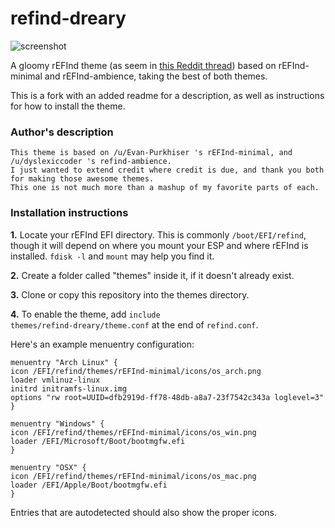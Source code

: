 # refind-dreary
![screenshot](https://i.redditmedia.com/-LCobqYiQ4kLaLS3pmqPjcdnLa2MruQoINa3KDbKVzo.jpg?s=f4cd6834507dd0dfd046684745ab7954)

A gloomy rEFInd theme (as seem in [this Reddit thread](https://www.reddit.com/r/unixporn/comments/62mvp9/i_present_to_you_refinddreary_a_gloomy_refind/)) based on rEFInd-minimal and rEFInd-ambience, taking the best of both themes.

This is a fork with an added readme for a description, as well as instructions for how to install the theme.

### Author's description
    This theme is based on /u/Evan-Purkhiser 's rEFInd-minimal, and /u/dyslexiccoder 's refind-ambience. 
    I just wanted to extend credit where credit is due, and thank you both for making those awesome themes. 
    This one is not much more than a mashup of my favorite parts of each.

### Installation instructions
<b>1.</b> Locate your rEFInd EFI directory. This is commonly <code>/boot/EFI/refind</code>, though it will depend on where you mount your ESP and where rEFInd is installed. <code>fdisk -l</code> and <code>mount</code> may help you find it.

<b>2.</b> Create a folder called "themes" inside it, if it doesn't already exist.

<b>3.</b> Clone or copy this repository into the themes directory.

<b>4.</b> To enable the theme, add <code>include themes/refind-dreary/theme.conf</code> at the end of <code>refind.conf</code>.

Here's an example menuentry configuration:

    menuentry "Arch Linux" {
	icon /EFI/refind/themes/rEFInd-minimal/icons/os_arch.png
	loader vmlinuz-linux
	initrd initramfs-linux.img
	options "rw root=UUID=dfb2919d-ff78-48db-a8a7-23f7542c343a loglevel=3"
    }

    menuentry "Windows" {
	icon /EFI/refind/themes/rEFInd-minimal/icons/os_win.png
	loader /EFI/Microsoft/Boot/bootmgfw.efi
    }

    menuentry "OSX" {
	icon /EFI/refind/themes/rEFInd-minimal/icons/os_mac.png
	loader /EFI/Apple/Boot/bootmgfw.efi
    }

Entries that are autodetected should also show the proper icons.
